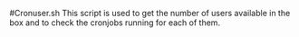 #Cronuser.sh 
This script is used to get the number of users available in the box and to check the cronjobs running for each of them.
